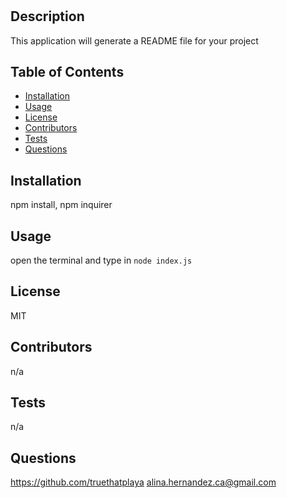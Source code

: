 
  # <README Generator>

  ## Description
  
  This application will generate a README file for your project

  ## Table of Contents
  - [Installation](#installation)
  - [Usage](#usage)
  - [License](#license)
  - [Contributors](#contributors)
  - [Tests](#tests)
  - [Questions](#questions)
  
  ## Installation
  
  npm install, npm inquirer
  
  ## Usage
  
  open the terminal and type in ``node index.js``
  
  ## License
  
  MIT
  
  ## Contributors
  
  n/a
  
  ## Tests
  
  n/a
  
  ## Questions
  
  https://github.com/truethatplaya
  alina.hernandez.ca@gmail.com
  
